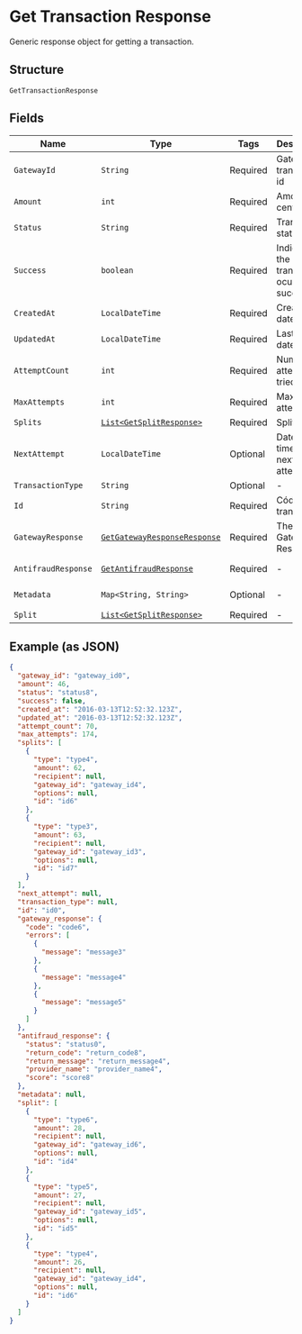 
# Get Transaction Response

Generic response object for getting a transaction.

## Structure

`GetTransactionResponse`

## Fields

| Name | Type | Tags | Description | Getter | Setter |
|  --- | --- | --- | --- | --- | --- |
| `GatewayId` | `String` | Required | Gateway transaction id | String getGatewayId() | setGatewayId(String gatewayId) |
| `Amount` | `int` | Required | Amount in cents | int getAmount() | setAmount(int amount) |
| `Status` | `String` | Required | Transaction status | String getStatus() | setStatus(String status) |
| `Success` | `boolean` | Required | Indicates if the transaction ocurred successfuly | boolean getSuccess() | setSuccess(boolean success) |
| `CreatedAt` | `LocalDateTime` | Required | Creation date | LocalDateTime getCreatedAt() | setCreatedAt(LocalDateTime createdAt) |
| `UpdatedAt` | `LocalDateTime` | Required | Last update date | LocalDateTime getUpdatedAt() | setUpdatedAt(LocalDateTime updatedAt) |
| `AttemptCount` | `int` | Required | Number of attempts tried | int getAttemptCount() | setAttemptCount(int attemptCount) |
| `MaxAttempts` | `int` | Required | Max attempts | int getMaxAttempts() | setMaxAttempts(int maxAttempts) |
| `Splits` | [`List<GetSplitResponse>`](../../doc/models/get-split-response.md) | Required | Splits | List<GetSplitResponse> getSplits() | setSplits(List<GetSplitResponse> splits) |
| `NextAttempt` | `LocalDateTime` | Optional | Date and time of the next attempt | LocalDateTime getNextAttempt() | setNextAttempt(LocalDateTime nextAttempt) |
| `TransactionType` | `String` | Optional | - | String getTransactionType() | setTransactionType(String transactionType) |
| `Id` | `String` | Required | Código da transação | String getId() | setId(String id) |
| `GatewayResponse` | [`GetGatewayResponseResponse`](../../doc/models/get-gateway-response-response.md) | Required | The Gateway Response | GetGatewayResponseResponse getGatewayResponse() | setGatewayResponse(GetGatewayResponseResponse gatewayResponse) |
| `AntifraudResponse` | [`GetAntifraudResponse`](../../doc/models/get-antifraud-response.md) | Required | - | GetAntifraudResponse getAntifraudResponse() | setAntifraudResponse(GetAntifraudResponse antifraudResponse) |
| `Metadata` | `Map<String, String>` | Optional | - | Map<String, String> getMetadata() | setMetadata(Map<String, String> metadata) |
| `Split` | [`List<GetSplitResponse>`](../../doc/models/get-split-response.md) | Required | - | List<GetSplitResponse> getSplit() | setSplit(List<GetSplitResponse> split) |

## Example (as JSON)

```json
{
  "gateway_id": "gateway_id0",
  "amount": 46,
  "status": "status8",
  "success": false,
  "created_at": "2016-03-13T12:52:32.123Z",
  "updated_at": "2016-03-13T12:52:32.123Z",
  "attempt_count": 70,
  "max_attempts": 174,
  "splits": [
    {
      "type": "type4",
      "amount": 62,
      "recipient": null,
      "gateway_id": "gateway_id4",
      "options": null,
      "id": "id6"
    },
    {
      "type": "type3",
      "amount": 63,
      "recipient": null,
      "gateway_id": "gateway_id3",
      "options": null,
      "id": "id7"
    }
  ],
  "next_attempt": null,
  "transaction_type": null,
  "id": "id0",
  "gateway_response": {
    "code": "code6",
    "errors": [
      {
        "message": "message3"
      },
      {
        "message": "message4"
      },
      {
        "message": "message5"
      }
    ]
  },
  "antifraud_response": {
    "status": "status0",
    "return_code": "return_code8",
    "return_message": "return_message4",
    "provider_name": "provider_name4",
    "score": "score8"
  },
  "metadata": null,
  "split": [
    {
      "type": "type6",
      "amount": 28,
      "recipient": null,
      "gateway_id": "gateway_id6",
      "options": null,
      "id": "id4"
    },
    {
      "type": "type5",
      "amount": 27,
      "recipient": null,
      "gateway_id": "gateway_id5",
      "options": null,
      "id": "id5"
    },
    {
      "type": "type4",
      "amount": 26,
      "recipient": null,
      "gateway_id": "gateway_id4",
      "options": null,
      "id": "id6"
    }
  ]
}
```

